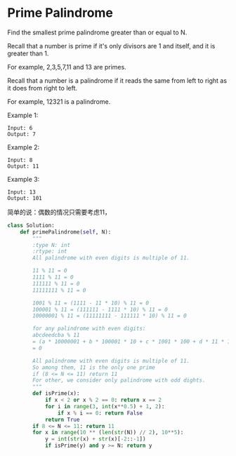 # Prime Palindrome

Find the smallest prime palindrome greater than or equal to N.

Recall that a number is prime if it's only divisors are 1 and itself, and it is greater than 1. 

For example, 2,3,5,7,11 and 13 are primes.

Recall that a number is a palindrome if it reads the same from left to right as it does from right to left. 

For example, 12321 is a palindrome.

 

Example 1:
```
Input: 6
Output: 7
```

Example 2:
```
Input: 8
Output: 11
```

Example 3:
```
Input: 13
Output: 101
```

简单的说：偶数的情况只需要考虑11，

```python
class Solution:
    def primePalindrome(self, N):
        """
        :type N: int
        :rtype: int
        All palindrome with even digits is multiple of 11.

		11 % 11 = 0
		1111 % 11 = 0
		111111 % 11 = 0
		11111111 % 11 = 0

		1001 % 11 = (1111 - 11 * 10) % 11 = 0
		100001 % 11 = (111111 - 1111 * 10) % 11 = 0
		10000001 % 11 = (11111111 - 111111 * 10) % 11 = 0

		for any palindrome with even digits:
		abcdeedcba % 11
		= (a * 10000001 + b * 100001 * 10 + c * 1001 * 100 + d * 11 * 1000) % 11
		= 0

		All palindrome with even digits is multiple of 11.
		So among them, 11 is the only one prime
		if (8 <= N <= 11) return 11
		For other, we consider only palindrome with odd dights.
        """
        def isPrime(x):
            if x < 2 or x % 2 == 0: return x == 2
            for i in range(3, int(x**0.5) + 1, 2):
                if x % i == 0: return False
            return True
        if 8 <= N <= 11: return 11
        for x in range(10 ** (len(str(N)) // 2), 10**5):
            y = int(str(x) + str(x)[-2::-1])
            if isPrime(y) and y >= N: return y
        

```
